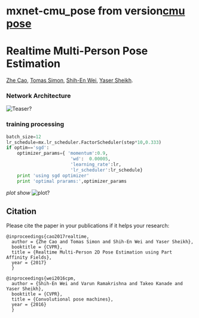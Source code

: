
# mxnet-cmu_pose  from version[cmu pose](https://github.com/ZheC/Realtime_Multi-Person_Pose_Estimation)
# Realtime Multi-Person Pose Estimation
[Zhe Cao](http://www.andrew.cmu.edu/user/zhecao), [Tomas Simon](http://www.cs.cmu.edu/~tsimon/), [Shih-En Wei](https://scholar.google.com/citations?user=sFQD3k4AAAAJ&hl=en), [Yaser Sheikh](http://www.cs.cmu.edu/~yaser/).


### Network Architecture
![Teaser?](https://github.com/ZheC/Multi-Person-Pose-Estimation/blob/master/readme/arch.png)


### training processing

```python
batch_size=12
lr_schedule=mx.lr_scheduler.FactorScheduler(step*10,0.333)
if optim=='sgd':
    optimizer_params={ 'momentum':0.9,
                        'wd':  0.00005,
                        'learning_rate':lr,
                        'lr_scheduler':lr_schedule}
    print 'using sgd optimizer'
    print 'optimal prarams:',optimizer_params
```
_plot show_
![plot?](https://github.com/li-haoran/mxnet-cmu_pose//blob/master/loss/open_pose.png)

## Citation
Please cite the paper in your publications if it helps your research:

    
    
    @inproceedings{cao2017realtime,
      author = {Zhe Cao and Tomas Simon and Shih-En Wei and Yaser Sheikh},
      booktitle = {CVPR},
      title = {Realtime Multi-Person 2D Pose Estimation using Part Affinity Fields},
      year = {2017}
      }
	  
    @inproceedings{wei2016cpm,
      author = {Shih-En Wei and Varun Ramakrishna and Takeo Kanade and Yaser Sheikh},
      booktitle = {CVPR},
      title = {Convolutional pose machines},
      year = {2016}
      }

